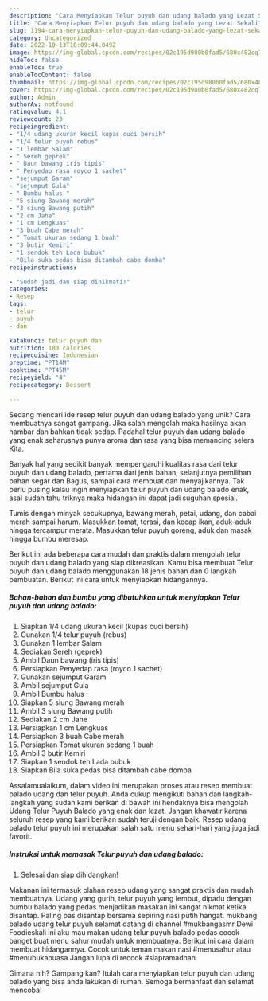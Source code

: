```yaml
---
description: "Cara Menyiapkan Telur puyuh dan udang balado yang Lezat Sekali"
title: "Cara Menyiapkan Telur puyuh dan udang balado yang Lezat Sekali"
slug: 1194-cara-menyiapkan-telur-puyuh-dan-udang-balado-yang-lezat-sekali
category: Uncategorized
date: 2022-10-13T10:09:44.049Z
image: https://img-global.cpcdn.com/recipes/02c195d980b0fad5/680x482cq70/telur-puyuh-dan-udang-balado-foto-resep-utama.jpg
hideToc: false
enableToc: true
enableTocContent: false
thumbnail: https://img-global.cpcdn.com/recipes/02c195d980b0fad5/680x482cq70/telur-puyuh-dan-udang-balado-foto-resep-utama.jpg
cover: https://img-global.cpcdn.com/recipes/02c195d980b0fad5/680x482cq70/telur-puyuh-dan-udang-balado-foto-resep-utama.jpg
author: Admin
authorAv: notfound
ratingvalue: 4.1
reviewcount: 23
recipeingredient:
- "1/4 udang ukuran kecil kupas cuci bersih"
- "1/4 telur puyuh rebus"
- "1 lembar Salam"
- " Sereh geprek"
- " Daun bawang iris tipis"
- " Penyedap rasa royco 1 sachet"
- "sejumput Garam"
- "sejumput Gula"
- " Bumbu halus "
- "5 siung Bawang merah"
- "3 siung Bawang putih"
- "2 cm Jahe"
- "1 cm Lengkuas"
- "3 buah Cabe merah"
- " Tomat ukuran sedang 1 buah"
- "3 butir Kemiri"
- "1 sendok teh Lada bubuk"
- "Bila suka pedas bisa ditambah cabe domba"
recipeinstructions:

- "Sudah jadi dan siap dinikmati!"
categories:
- Resep
tags:
- telur
- puyuh
- dan

katakunci: telur puyuh dan 
nutrition: 180 calories
recipecuisine: Indonesian
preptime: "PT14M"
cooktime: "PT45M"
recipeyield: "4"
recipecategory: Dessert

---
```





Sedang mencari ide resep telur puyuh dan udang balado yang unik? Cara membuatnya sangat gampang. Jika salah mengolah maka hasilnya akan hambar dan bahkan tidak sedap. Padahal telur puyuh dan udang balado yang enak seharusnya punya aroma dan rasa yang bisa memancing selera Kita.





Banyak hal yang sedikit banyak mempengaruhi kualitas rasa dari telur puyuh dan udang balado, pertama dari jenis bahan, selanjutnya pemilihan bahan segar dan Bagus, sampai cara membuat dan menyajikannya. Tak perlu pusing kalau ingin menyiapkan telur puyuh dan udang balado enak,      asal sudah tahu triknya maka hidangan ini dapat jadi suguhan spesial.














Tumis dengan minyak secukupnya, bawang merah, petai, udang, dan cabai merah sampai harum. Masukkan tomat, terasi, dan kecap ikan, aduk-aduk hingga tercampur merata. Masukkan telur puyuh goreng, aduk dan masak hingga bumbu meresap.






Berikut ini ada beberapa cara mudah dan praktis dalam mengolah telur puyuh dan udang balado yang siap dikreasikan. Kamu bisa membuat Telur puyuh dan udang balado menggunakan 18 jenis bahan dan 0 langkah pembuatan. Berikut ini cara untuk menyiapkan hidangannya.

<!--inarticleads1-->

##### Bahan-bahan dan bumbu yang dibutuhkan untuk menyiapkan Telur puyuh dan udang balado:

1. Siapkan 1/4 udang ukuran kecil (kupas cuci bersih)
1. Gunakan 1/4 telur puyuh (rebus)
1. Gunakan 1 lembar Salam
1. Sediakan  Sereh (geprek)
1. Ambil  Daun bawang (iris tipis)
1. Persiapkan  Penyedap rasa (royco 1 sachet)
1. Gunakan sejumput Garam
1. Ambil sejumput Gula
1. Ambil  Bumbu halus :
1. Siapkan 5 siung Bawang merah
1. Ambil 3 siung Bawang putih
1. Sediakan 2 cm Jahe
1. Persiapkan 1 cm Lengkuas
1. Persiapkan 3 buah Cabe merah
1. Persiapkan  Tomat ukuran sedang 1 buah
1. Ambil 3 butir Kemiri
1. Siapkan 1 sendok teh Lada bubuk
1. Siapkan Bila suka pedas bisa ditambah cabe domba


Assalamualaikum, dalam video ini merupakan proses atau resep membuat balado udang dan telur puyuh. Anda cukup mengikuti bahan dan langkah-langkah yang sudah kami berikan di bawah ini hendaknya bisa mengolah Udang Telur Puyuh Balado yang enak dan lezat. Jangan khawatir karena seluruh resep yang kami berikan sudah teruji dengan baik. Resep udang balado telur puyuh ini merupakan salah satu menu sehari-hari yang juga jadi favorit. 

<!--inarticleads2-->

##### Instruksi untuk memasak Telur puyuh dan udang balado:


1. Selesai dan siap dihidangkan!

Makanan ini termasuk olahan resep udang yang sangat praktis dan mudah membuatnya. Udang yang gurih, telur puyuh yang lembut, dipadu dengan bumbu balado yang pedas menjadikan masakan ini sangat nikmat ketika disantap. Paling pas disantap bersama sepiring nasi putih hangat. mukbang balado udang telur puyuh selamat datang di channel #mukbangasmr Dewi Foodieskali ini aku mau makan udang telur puyuh balado pedas cocok banget buat menu sahur mudah untuk membuatnya. Berikut ini cara dalam membuat hidangannya. Cocok untuk teman makan nasi #menusahur atau #menubukapuasa Jangan lupa di recook #siapramadhan. 

Gimana nih? Gampang kan? Itulah cara menyiapkan telur puyuh dan udang balado yang bisa anda lakukan di rumah. Semoga bermanfaat dan selamat mencoba!
